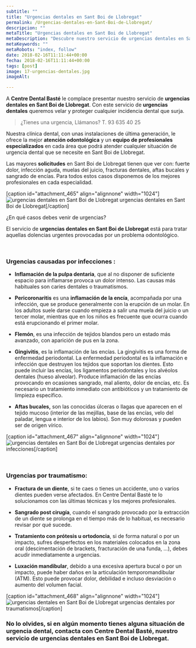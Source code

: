 ```yaml
---
subtitle: ""
title: "Urgencias dentales en Sant Boi de Llobregat"
permalink: /Urgencias-dentales-en-Sant-Boi-de-Llobregat/
descripcion: ""
metaTitle: "Urgencias dentales en Sant Boi de Llobregat"
metaDescription: "Descubre nuestro servicio de urgencias dentales en Sant Boi de Llobregat en Centre Dental Basté. Atendemos dolores intensos, infecciones, fracturas y más con un equipo especializado y tecnología de última generación. ¡Llámanos y soluciona tu urgencia dental hoy mismo!"
metaKeywords: ""
metaRobots: "index, follow"
date: 2018-02-16T11:11:44+00:00
fecha: 2018-02-16T11:11:44+00:00
tags: [post]
image: 17-urgencias-dentales.jpg
imageAlt: 

---
```



A **Centre Dental Basté** le complace presentar nuestro servicio de **urgencias dentales en Sant Boi de Llobregat**. Con este servicio de **urgencias dentales** queremos velar y proteger cualquier incidencia dental que surja.

>¿Tienes una urgencia, Llámanos?
> T. 93 635 40 25
>
Nuestra clínica dental, con unas instalaciones de última generación, le ofrece la mejor **atención odontológica** y un **equipo de profesionales especializados** en cada área que podrá atender cualquier situación de urgencia dental que se necesite en Sant Boi de Llobregat.

Las mayores **solicitudes** en Sant Boi de Llobregat tienen que ver con: fuerte dolor, infección aguda, muelas del juicio, fracturas dentales, aftas bucales y sangrado de encías. Para todos estos casos disponemos de los mejores profesionales en cada especialidad.

[caption id="attachment\_465" align="alignnone" width="1024"]![urgencias dentales en Sant Boi de Llobregat](/assets/static/images/blog/blog-inner/urgencias-dentales.jpg) urgencias dentales en Sant Boi de Llobregat[/caption]

¿En qué casos debes venir de urgencias?



El servicio de **urgencias dentales en Sant Boi de Llobregat** está para tratar aquellas dolencias urgentes provocadas por un problema odontológico.

 
### **Urgencias causadas por infecciones :**


* **Inflamación de la pulpa dentaria**, que al no disponer de suficiente espacio para inflamarse provoca un dolor intenso. Las causas más habituales son caries dentales o traumatismos.


* **Pericoronaritis** es una **inflamación de la encía**, acompañada por una infección, que se produce generalmente con la erupción de un molar. En los adultos suele darse cuando empieza a salir una muela del juicio o un tercer molar, mientras que en los niños es frecuente que ocurra cuando está erupcionando el primer molar.


* **Flemón**, es una infección de tejidos blandos pero un estado más avanzado, con aparición de pus en la zona.


* **Gingivitis**, es la inflamación de las encías. La gingivitis es una forma de enfermedad periodontal. La enfermedad periodontal es la inflamación e infección que destruyen los tejidos que soportan los dientes. Esto puede incluir las encías, los ligamentos periodontales y los alvéolos dentales (hueso alveolar). Produce inflamación de las encías provocando en ocasiones sangrado, mal aliento, dolor de encías, etc. Es necesario un tratamiento inmediato con antibióticos y un tratamiento de limpieza específico.


* **Aftas bucales,** son las conocidas úlceras o llagas que aparecen en el tejido mucoso (interior de las mejillas, base de las encías, velo del paladar, lengua e interior de los labios). Son muy dolorosas y pueden ser de origen vírico.



[caption id="attachment\_467" align="alignnone" width="1024"]![urgencias dentales en Sant Boi de Llobregat](/assets/static/images/blog/blog-inner/urgencias-inflamacion.jpg) urgencias dentales por infecciones[/caption]

 
### **Urgencias por traumatismo:**


* **Fractura de un diente**, si te caes o tienes un accidente, uno o varios dientes pueden verse afectados. En Centre Dental Basté te lo solucionamos con las últimas técnicas y los mejores profesionales.


* **Sangrado post cirugía**, cuando el sangrado provocado por la extracción de un diente se prolonga en el tiempo más de lo habitual, es necesario revisar por qué sucede.


* **Tratamiento con prótesis u ortodoncia**, si de forma natural o por un impacto, sufres desperfectos en los materiales colocados en la zona oral (descimentación de brackets, fracturación de una funda, ...), debes acudir inmediatamente a urgencias.


* **Luxación mandibular**, debido a una excesiva apertura bucal o por un impacto, puede haber daños en la articulación temporomandibular (ATM). Esto puede provocar dolor, debilidad e incluso desviación o aumento del volumen facial.


[caption id="attachment\_468" align="alignnone" width="1024"]![urgencias dentales en Sant Boi de Llobregat](/assets/static/images/blog/blog-inner/urgencias-traumatismos.jpg) urgencias dentales por traumatismos[/caption]

### No lo olvides, si en algún momento tienes alguna situación de urgencia dental, contacta con Centre Dental Basté, nuestro servicio de **urgencias dentales en Sant Boi de Llobregat**.



 


